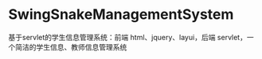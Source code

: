 # SwingSnakeManagementSystem
 基于servlet的学生信息管理系统：前端 html、jquery、layui，后端 servlet，一个简洁的学生信息、教师信息管理系统
